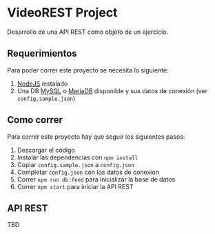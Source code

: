 # VideoREST Project
Desarrollo de una API REST como objeto de un ejercicio.

## Requerimientos
Para poder correr este proyecto se necesita lo siguiente:
1. [NodeJS](https://nodejs.org) instalado 
2. Una DB [MySQL](https://www.mysql.com/) o [MariaDB](https://mariadb.org/) disponible y sus datos de conexión (ver `config.sample.json`)

## Como correr
Para correr este proyecto hay que seguir los siguientes pasos:

1. Descargar el código
2. Instalar las dependencias con `npm install`
3. Copiar `config.sample.json` a `config.json` 
4. Completar `config.json` con los datos de conexion
5. Correr `npm run db:feed` para inicializar la base de datos
6. Correr `npm start` para iniciar la API REST

## API REST
TBD
